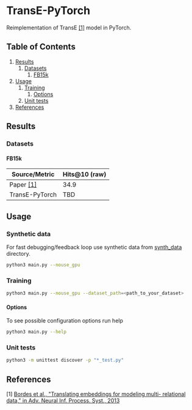 # TransE-PyTorch
Reimplementation of TransE [[1]](#references) model in PyTorch.

## Table of Contents
1. [Results](#results)
    1. [Datasets](#datasets)
        1. [FB15k](#fb15k)
2. [Usage](#usage)
    1. [Training](#training)
        1. [Options](#options)
    2. [Unit tests](#unit-tests)
3. [References](#references)

## Results

### Datasets

#### FB15k
| Source/Metric  | Hits@10 (raw) |
| ---------------| ------------ |
| Paper [[1]](#references) | 34.9 |
| TransE-PyTorch | TBD |

## Usage

### Synthetic data
For fast debugging/feedback loop use synthetic data from [synth_data](synth_data) directory.
```bash
python3 main.py --nouse_gpu
```
### Training
```bash
python3 main.py --nouse_gpu --dataset_path=<path_to_your_dataset>
```
#### Options
To see possible configuration options run help
```bash
python3 main.py --help
```
### Unit tests
```bash
python3 -m unittest discover -p "*_test.py"
```

## References
[1] [Bordes et al., "Translating embeddings for modeling multi- relational data," in Adv. Neural Inf. Process. Syst., 2013](http://papers.nips.cc/paper/5071-translating-embeddings-for-modeling-multi-relational-data.pdf)
